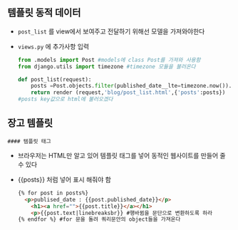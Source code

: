 ## 템플릿 동적 데이터

- `post_list` 를 view에서 보여주고 전달하기 위해선 모델을 가져와야한다

- `views.py` 에 추가사항 입력

  ```python
  from .models import Post #models에 class Post를 가져와 사용함
  from django.utils import timezone #timezone 모듈을 불러온다
  
  def post_list(request):
      posts =Post.objects.filter(published_date__lte=timezone.now()).order_by('published_date')
      return render (request,'blog/post_list.html',{'posts':posts})
  #posts key값으로 html에 불러오겠다 
  
  ```

  

## 장고 템플릿

	#### 템플릿 태그

- 브라우저는 HTML만 알고 있어 템플릿 태그를 넣어 동적인 웹사이트를 만들어 줄 수 있다

- {{posts}} 처럼 넣어 표시 해줘야 함

  ```html
  {% for post in posts%}
  	<p>publised_date : {{post.published_date}}</p>
      <h1><a href="">{{post.title}}</a></h1>
      <p>{{post.text|linebreaksbr}} #행바뀜을 문단으로 변환하도록 하라
  {% endfor %} #for 문을 돌려 쿼리문안의 object들을 가져온다
  ```
  
 

  

